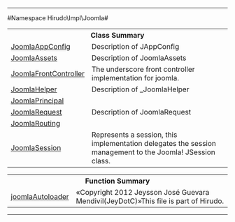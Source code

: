 

- - -

#Namespace Hirudo\Impl\Joomla#

<table class="title">
<tr><th colspan="2" class="title">Class Summary</th></tr>
<tr><td class="name"><a href="">JoomlaAppConfig</a></td><td class="description">Description of JAppConfig</td></tr>
<tr><td class="name"><a href="">JoomlaAssets</a></td><td class="description">Description of JoomlaAssets</td></tr>
<tr><td class="name"><a href="">JoomlaFrontController</a></td><td class="description">The underscore front controller implementation for joomla.</td></tr>
<tr><td class="name"><a href="">JoomlaHelper</a></td><td class="description">Description of _JoomlaHelper</td></tr>
<tr><td class="name"><a href="">JoomlaPrincipal</a></td><td class="description"></td></tr>
<tr><td class="name"><a href="">JoomlaRequest</a></td><td class="description">Description of JoomlaRequest</td></tr>
<tr><td class="name"><a href="">JoomlaRouting</a></td><td class="description"></td></tr>
<tr><td class="name"><a href="">JoomlaSession</a></td><td class="description">Represents a session, this implementation delegates the session management to
the Joomla! JSession class.</td></tr>
</table>

<table class="title">
<tr><th colspan="2" class="title">Function Summary</th></tr>
<tr><td class="name"><a href="package-functions.md#joomlaAutoloader">joomlaAutoloader</a></td><td class="description">«Copyright 2012 Jeysson José Guevara Mendivil(JeyDotC)»This file is part of Hirudo.
</td></tr>
</table>

- - -

